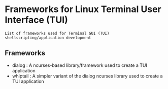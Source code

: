 # Frameworks for Linux Terminal User Interface (TUI)

```
List of frameworks used for Terminal GUI (TUI) shellscripting/application development
```

## Frameworks
+ dialog : A ncurses-based library/framework used to create a TUI application
+ whiptail : A simpler variant of the dialog ncurses library used to create a TUI application

